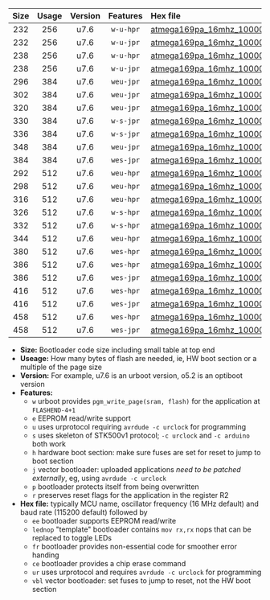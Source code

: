 |Size|Usage|Version|Features|Hex file|
|:-:|:-:|:-:|:-:|:--|
|232|256|u7.6|`w-u-hpr`|[atmega169pa_16mhz_1000000bps_ur.hex](https://raw.githubusercontent.com/stefanrueger/urboot/main//atmega169pa_16mhz_1000000bps_ur.hex)|
|232|256|u7.6|`w-u-jpr`|[atmega169pa_16mhz_1000000bps_ur_vbl.hex](https://raw.githubusercontent.com/stefanrueger/urboot/main//atmega169pa_16mhz_1000000bps_ur_vbl.hex)|
|238|256|u7.6|`w-u-hpr`|[atmega169pa_16mhz_1000000bps_lednop_ur.hex](https://raw.githubusercontent.com/stefanrueger/urboot/main//atmega169pa_16mhz_1000000bps_lednop_ur.hex)|
|238|256|u7.6|`w-u-jpr`|[atmega169pa_16mhz_1000000bps_lednop_ur_vbl.hex](https://raw.githubusercontent.com/stefanrueger/urboot/main//atmega169pa_16mhz_1000000bps_lednop_ur_vbl.hex)|
|296|384|u7.6|`weu-jpr`|[atmega169pa_16mhz_1000000bps_ee_ur_vbl.hex](https://raw.githubusercontent.com/stefanrueger/urboot/main//atmega169pa_16mhz_1000000bps_ee_ur_vbl.hex)|
|302|384|u7.6|`weu-jpr`|[atmega169pa_16mhz_1000000bps_ee_lednop_ur_vbl.hex](https://raw.githubusercontent.com/stefanrueger/urboot/main//atmega169pa_16mhz_1000000bps_ee_lednop_ur_vbl.hex)|
|320|384|u7.6|`weu-jpr`|[atmega169pa_16mhz_1000000bps_ee_lednop_fr_ur_vbl.hex](https://raw.githubusercontent.com/stefanrueger/urboot/main//atmega169pa_16mhz_1000000bps_ee_lednop_fr_ur_vbl.hex)|
|330|384|u7.6|`w-s-jpr`|[atmega169pa_16mhz_1000000bps_vbl.hex](https://raw.githubusercontent.com/stefanrueger/urboot/main//atmega169pa_16mhz_1000000bps_vbl.hex)|
|336|384|u7.6|`w-s-jpr`|[atmega169pa_16mhz_1000000bps_lednop_vbl.hex](https://raw.githubusercontent.com/stefanrueger/urboot/main//atmega169pa_16mhz_1000000bps_lednop_vbl.hex)|
|348|384|u7.6|`weu-jpr`|[atmega169pa_16mhz_1000000bps_ee_lednop_fr_ce_ur_vbl.hex](https://raw.githubusercontent.com/stefanrueger/urboot/main//atmega169pa_16mhz_1000000bps_ee_lednop_fr_ce_ur_vbl.hex)|
|384|384|u7.6|`wes-jpr`|[atmega169pa_16mhz_1000000bps_ee_vbl.hex](https://raw.githubusercontent.com/stefanrueger/urboot/main//atmega169pa_16mhz_1000000bps_ee_vbl.hex)|
|292|512|u7.6|`weu-hpr`|[atmega169pa_16mhz_1000000bps_ee_ur.hex](https://raw.githubusercontent.com/stefanrueger/urboot/main//atmega169pa_16mhz_1000000bps_ee_ur.hex)|
|298|512|u7.6|`weu-hpr`|[atmega169pa_16mhz_1000000bps_ee_lednop_ur.hex](https://raw.githubusercontent.com/stefanrueger/urboot/main//atmega169pa_16mhz_1000000bps_ee_lednop_ur.hex)|
|316|512|u7.6|`weu-hpr`|[atmega169pa_16mhz_1000000bps_ee_lednop_fr_ur.hex](https://raw.githubusercontent.com/stefanrueger/urboot/main//atmega169pa_16mhz_1000000bps_ee_lednop_fr_ur.hex)|
|326|512|u7.6|`w-s-hpr`|[atmega169pa_16mhz_1000000bps.hex](https://raw.githubusercontent.com/stefanrueger/urboot/main//atmega169pa_16mhz_1000000bps.hex)|
|332|512|u7.6|`w-s-hpr`|[atmega169pa_16mhz_1000000bps_lednop.hex](https://raw.githubusercontent.com/stefanrueger/urboot/main//atmega169pa_16mhz_1000000bps_lednop.hex)|
|344|512|u7.6|`weu-hpr`|[atmega169pa_16mhz_1000000bps_ee_lednop_fr_ce_ur.hex](https://raw.githubusercontent.com/stefanrueger/urboot/main//atmega169pa_16mhz_1000000bps_ee_lednop_fr_ce_ur.hex)|
|380|512|u7.6|`wes-hpr`|[atmega169pa_16mhz_1000000bps_ee.hex](https://raw.githubusercontent.com/stefanrueger/urboot/main//atmega169pa_16mhz_1000000bps_ee.hex)|
|386|512|u7.6|`wes-hpr`|[atmega169pa_16mhz_1000000bps_ee_lednop.hex](https://raw.githubusercontent.com/stefanrueger/urboot/main//atmega169pa_16mhz_1000000bps_ee_lednop.hex)|
|386|512|u7.6|`wes-jpr`|[atmega169pa_16mhz_1000000bps_ee_lednop_vbl.hex](https://raw.githubusercontent.com/stefanrueger/urboot/main//atmega169pa_16mhz_1000000bps_ee_lednop_vbl.hex)|
|416|512|u7.6|`wes-hpr`|[atmega169pa_16mhz_1000000bps_ee_lednop_fr.hex](https://raw.githubusercontent.com/stefanrueger/urboot/main//atmega169pa_16mhz_1000000bps_ee_lednop_fr.hex)|
|416|512|u7.6|`wes-jpr`|[atmega169pa_16mhz_1000000bps_ee_lednop_fr_vbl.hex](https://raw.githubusercontent.com/stefanrueger/urboot/main//atmega169pa_16mhz_1000000bps_ee_lednop_fr_vbl.hex)|
|458|512|u7.6|`wes-hpr`|[atmega169pa_16mhz_1000000bps_ee_lednop_fr_ce.hex](https://raw.githubusercontent.com/stefanrueger/urboot/main//atmega169pa_16mhz_1000000bps_ee_lednop_fr_ce.hex)|
|458|512|u7.6|`wes-jpr`|[atmega169pa_16mhz_1000000bps_ee_lednop_fr_ce_vbl.hex](https://raw.githubusercontent.com/stefanrueger/urboot/main//atmega169pa_16mhz_1000000bps_ee_lednop_fr_ce_vbl.hex)|

- **Size:** Bootloader code size including small table at top end
- **Useage:** How many bytes of flash are needed, ie, HW boot section or a multiple of the page size
- **Version:** For example, u7.6 is an urboot version, o5.2 is an optiboot version
- **Features:**
  + `w` urboot provides `pgm_write_page(sram, flash)` for the application at `FLASHEND-4+1`
  + `e` EEPROM read/write support
  + `u` uses urprotocol requiring `avrdude -c urclock` for programming
  + `s` uses skeleton of STK500v1 protocol; `-c urclock` and `-c arduino` both work
  + `h` hardware boot section: make sure fuses are set for reset to jump to boot section
  + `j` vector bootloader: uploaded applications *need to be patched externally*, eg, using `avrdude -c urclock`
  + `p` bootloader protects itself from being overwritten
  + `r` preserves reset flags for the application in the register R2
- **Hex file:** typically MCU name, oscillator frequency (16 MHz default) and baud rate (115200 default) followed by
  + `ee` bootloader supports EEPROM read/write
  + `lednop` "template" bootloader contains `mov rx,rx` nops that can be replaced to toggle LEDs
  + `fr` bootloader provides non-essential code for smoother error handing
  + `ce` bootloader provides a chip erase command
  + `ur` uses urprotocol and requires `avrdude -c urclock` for programming
  + `vbl` vector bootloader: set fuses to jump to reset, not the HW boot section
